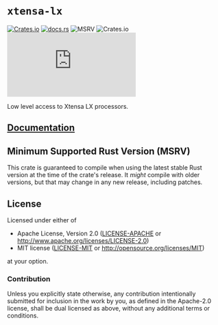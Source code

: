 # `xtensa-lx`

[![Crates.io](https://img.shields.io/crates/v/xtensa-lx?labelColor=1C2C2E&color=C96329&logo=Rust&style=flat-square)](https://crates.io/crates/xtensa-lx)
[![docs.rs](https://img.shields.io/docsrs/xtensa-lx?labelColor=1C2C2E&color=C96329&logo=rust&style=flat-square)](https://docs.espressif.com/projects/rust/xtensa-lx/latest/)
![MSRV](https://img.shields.io/badge/MSRV-1.84-blue?labelColor=1C2C2E&style=flat-square)
![Crates.io](https://img.shields.io/crates/l/xtensa-lx?labelColor=1C2C2E&style=flat-square)
[![Matrix](https://img.shields.io/matrix/esp-rs:matrix.org?label=join%20matrix&labelColor=1C2C2E&color=BEC5C9&logo=matrix&style=flat-square)](https://matrix.to/#/#esp-rs:matrix.org)

Low level access to Xtensa LX processors.

## [Documentation](https://docs.espressif.com/projects/rust/xtensa-lx/latest/)

## Minimum Supported Rust Version (MSRV)

This crate is guaranteed to compile when using the latest stable Rust version at the time of the crate's release. It _might_ compile with older versions, but that may change in any new release, including patches.

## License

Licensed under either of

- Apache License, Version 2.0 ([LICENSE-APACHE](../LICENSE-APACHE) or
  http://www.apache.org/licenses/LICENSE-2.0)
- MIT license ([LICENSE-MIT](../LICENSE-MIT) or http://opensource.org/licenses/MIT)

at your option.

### Contribution

Unless you explicitly state otherwise, any contribution intentionally submitted for inclusion in the
work by you, as defined in the Apache-2.0 license, shall be dual licensed as above, without any
additional terms or conditions.

